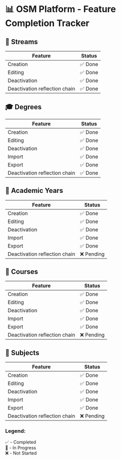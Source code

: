 # 📊 OSM Platform - Feature Completion Tracker

## 🌊 Streams
| Feature                          | Status |
|----------------------------------|--------|
| Creation                         | ✅ Done |
| Editing                          | ✅ Done |
| Deactivation                     | ✅ Done |
| Deactivation reflection chain    | ✅ Done |


## 🎓 Degrees
| Feature            | Status |
|--------------------|--------|
| Creation           | ✅ Done |
| Editing            | ✅ Done |
| Deactivation       | ✅ Done |
| Import             | ✅ Done |
| Export             | ✅ Done |
| Deactivation reflection chain    | ✅ Done |


## 📅 Academic Years
| Feature            | Status |
|--------------------|--------|
| Creation           | ✅ Done |
| Editing            | ✅ Done |
| Deactivation       | ✅ Done |
| Import             | ✅ Done |
| Export             | ✅ Done |
| Deactivation reflection chain    | ❌ Pending |


## 📅 Courses
| Feature            | Status |
|--------------------|--------|
| Creation           | ✅ Done |
| Editing            | ✅ Done |
| Deactivation       | ✅ Done |
| Import             | ✅ Done |
| Export             | ✅ Done |
| Deactivation reflection chain    | ❌ Pending |

## 📅 Subjects
| Feature            | Status |
|--------------------|--------|
| Creation           | ✅ Done |
| Editing            | ✅ Done |
| Deactivation       | ✅ Done |
| Import             | ✅ Done |
| Export             | ✅ Done |
| Deactivation reflection chain    | ❌ Pending |


### Legend:
✅ - Completed  
🔄 - In Progress  
❌ - Not Started